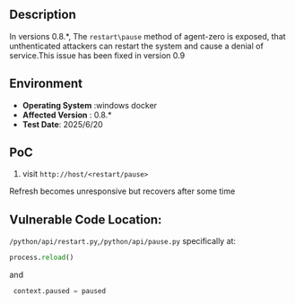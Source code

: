## Description
In versions 0.8.*, The `restart\pause` method of agent-zero is exposed, that unthenticated attackers can restart the system and cause a denial of service.This issue has been fixed in version 0.9
## Environment
- **Operating System** :windows docker
-  **Affected Version** :  0.8.*
-  **Test Date**: 2025/6/20

## PoC
1. visit `http://host/<restart/pause>`

Refresh becomes unresponsive but recovers after some time

## Vulnerable Code Location:  
`/python/api/restart.py`,`/python/api/pause.py`
specifically at: 
```python
process.reload()
```
and
```python
 context.paused = paused
```
